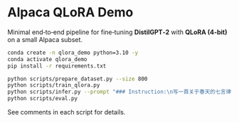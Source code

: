 # Alpaca QLoRA Demo

Minimal end‑to‑end pipeline for fine‑tuning **DistilGPT‑2** with **QLoRA (4‑bit)** on a small Alpaca subset.

```bash
conda create -n qlora_demo python=3.10 -y
conda activate qlora_demo
pip install -r requirements.txt

python scripts/prepare_dataset.py --size 800
python scripts/train_qlora.py
python scripts/infer.py --prompt "### Instruction:\n写一首关于春天的七言律诗"
python scripts/eval.py
```

See comments in each script for details.
